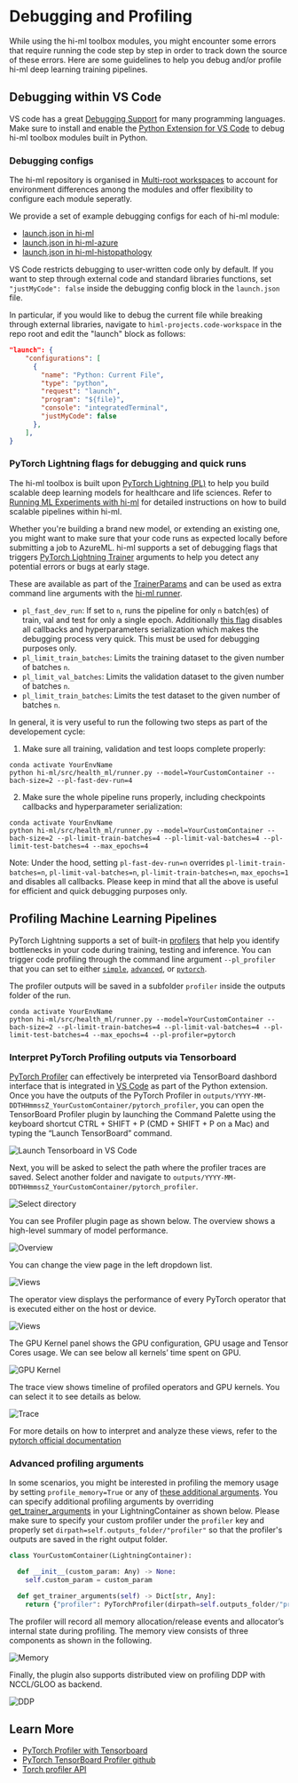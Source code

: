 # Debugging and Profiling

While using the hi-ml toolbox modules, you might encounter some errors that require running the code step by step in
order to track down the source of these errors. Here are some guidelines to help you debug and/or profile hi-ml deep
learning training pipelines.

## Debugging within VS Code

VS code has a great [Debugging Support](https://code.visualstudio.com/docs/editor/debugging) for many programming
languages. Make sure to install and enable the [Python Extension for VS Code](https://marketplace.visualstudio.com/items?itemName=ms-python.python)
to debug hi-ml toolbox modules built in Python.

### Debugging configs

The hi-ml repository is organised in
[Multi-root workspaces](https://code.visualstudio.com/docs/editor/workspaces#_multiroot-workspaces) to account
for environment differences among the modules and offer flexibility to configure each module seperatly.

We provide a set of example debugging configs for each of hi-ml module:

* [launch.json in hi-ml](https://github.com/microsoft/hi-ml/tree/main/hi-ml/.vscode/launch.json)
* [launch.json in hi-ml-azure](https://github.com/microsoft/hi-ml/tree/main/hi-ml-azure/.vscode/launch.json)
* [launch.json in hi-ml-histopathology](https://github.com/microsoft/hi-ml/tree/main/hi-ml-histopathology/.vscode/launch.json)

VS Code restricts debugging to user-written code only by default. If you want to step through external code and
standard libraries functions, set `"justMyCode": false` inside the debugging config block in the `launch.json` file.

In particular, if you would like to debug the current file while breaking through external libraries, navigate to
`himl-projects.code-workspace` in the repo root and edit the "launch" block as follows:

```json
"launch": {
    "configurations": [
      {
        "name": "Python: Current File",
        "type": "python",
        "request": "launch",
        "program": "${file}",
        "console": "integratedTerminal",
        "justMyCode": false
      },
    ],
}
```

### PyTorch Lightning flags for debugging and quick runs

The hi-ml toolbox is built upon [PyTorch Lightning (PL)](https://www.pytorchlightning.ai/) to help you build scalable
deep learning models for healthcare and life sciences. Refer to [Running ML Experiments with hi-ml](runner.md) for
detailed instructions on how to build scalable pipelines within hi-ml.

Whether you're building a brand new model, or extending an existing one, you might want to make sure that your
code runs as expected locally before submitting a job to AzureML. hi-ml supports a set of debugging flags that triggers
[PyTorch Lightning Trainer](https://pytorch-lightning.readthedocs.io/en/stable/common/trainer.html#trainer) arguments to
help you detect any potential errors or bugs at early stage.

These are available as part of the
[TrainerParams](https://github.com/microsoft/hi-ml/blob/96b8ba60ebf84416f5c9b13e2df15ee07a13e6bb/hi-ml/src/health_ml/deep_learning_config.py#L357)
and can be used as extra command line arguments with the [hi-ml
runner](https://github.com/microsoft/hi-ml/blob/746c8b58c1af71f71eeaaac2a8584be1d9a5386f/hi-ml/src/health_ml/runner.py#L107).

* `pl_fast_dev_run`: If set to `n`, runs the pipeline for only `n` batch(es) of train, val and test for only a single
  epoch. Additionally [this flag](https://pytorch-lightning.readthedocs.io/en/stable/common/debugging.html#fast-dev-run)
  disables all callbacks and hyperparameters serialization which makes the debugging process very quick. This must be
  used for debugging purposes only.
* `pl_limit_train_batches`: Limits the training dataset to the given number of batches `n`.
* `pl_limit_val_batches`: Limits the validation dataset to the given number of batches `n`.
* `pl_limit_train_batches`: Limits the test dataset to the given number of batches `n`.

In general, it is very useful to run the following two steps as part of the developement cycle:

1. Make sure all training, validation and test loops complete properly:

```shell
conda activate YourEnvName
python hi-ml/src/health_ml/runner.py --model=YourCustomContainer --bach-size=2 --pl-fast-dev-run=4
```

2. Make sure the whole pipeline runs properly, including checkpoints callbacks and hyperparameter serialization:

```shell
conda activate YourEnvName
python hi-ml/src/health_ml/runner.py --model=YourCustomContainer --bach-size=2 --pl-limit-train-batches=4 --pl-limit-val-batches=4 --pl-limit-test-batches=4 --max_epochs=4
```

Note: Under the hood, setting `pl-fast-dev-run=n` overrides
`pl-limit-train-batches=n`, `pl-limit-val-batches=n`, `pl-limit-train-batches=n`, `max_epochs=1` and disables all
callbacks. Please keep in mind that all the above is useful for efficient and quick debugging purposes only.

## Profiling Machine Learning Pipelines

PyTorch Lightning supports a set of built-in
[profilers](https://pytorch-lightning.readthedocs.io/en/stable/advanced/profiler.html) that help you identify
bottlenecks in your code during training, testing and inference. You can trigger code profiling through the command line
argument `--pl_profiler` that you can set to either
[`simple`](https://pytorch-lightning.readthedocs.io/en/stable/advanced/profiler.html#simple-profiler),
[`advanced`](https://pytorch-lightning.readthedocs.io/en/stable/advanced/profiler.html#simple-profiler), or
[`pytorch`](https://pytorch-lightning.readthedocs.io/en/stable/advanced/profiler.html#pytorch-profiler).

The profiler outputs will be saved in a subfolder `profiler` inside the outputs folder of the run.

```shell
conda activate YourEnvName
python hi-ml/src/health_ml/runner.py --model=YourCustomContainer --bach-size=2 --pl-limit-train-batches=4 --pl-limit-val-batches=4 --pl-limit-test-batches=4 --max_epochs=4 --pl-profiler=pytorch
```

### Interpret PyTorch Profiling outputs via Tensorboard

[PyTorch Profiler](https://pytorch.org/tutorials/recipes/recipes/profiler_recipe.html) can effectively be interpreted via
TensorBoard dashbord interface that is integrated in [VS
Code](https://code.visualstudio.com/docs/datascience/pytorch-support#_tensorboard-integration) as part of the Python
extension. Once you have the outputs of the PyTorch Profiler in `outputs/YYYY-MM-DDTHHmmssZ_YourCustomContainer/pytorch_profiler`, you can
open the TensorBoard Profiler plugin by launching the Command Palette using the keyboard shortcut CTRL + SHIFT + P (CMD
\+ SHIFT + P on a Mac) and typing the “Launch TensorBoard” command.

![Launch Tensorboard in VS Code](./images/tensorboard/palette.png)

Next, you will be asked to select the path where the profiler traces are saved. Select another folder and navigate to `outputs/YYYY-MM-DDTHHmmssZ_YourCustomContainer/pytorch_profiler`.

![Select directory](./images/tensorboard/select_dir.png)

You can see Profiler plugin page as shown below. The overview shows a high-level summary of model performance.

![Overview](./images/tensorboard/overview.png)

You can change the view page in the left dropdown list.

![Views](./images/tensorboard/change_views.png)

The operator view displays the performance of every PyTorch operator that is executed either on the host or device.

![Views](./images/tensorboard/operator.png)

The GPU Kernel panel shows the GPU configuration, GPU usage and Tensor Cores usage. We can see below all kernels’ time spent on GPU.

![GPU Kernel](./images/tensorboard/gpu_kernel.png)

The trace view shows timeline of profiled operators and GPU kernels. You can select it to see details as below.

![Trace](./images/tensorboard/trace.png)

For more details on how to interpret and analyze these views, refer to the [pytorch official
documentation](https://pytorch.org/tutorials/intermediate/tensorboard_profiler_tutorial.html#use-tensorboard-to-view-results-and-analyze-model-performance)

### Advanced profiling arguments

In some scenarios, you might be interested in profiling the memory usage by setting
`profile_memory=True` or any of [these additional arguments](https://pytorch.org/tutorials/intermediate/tensorboard_profiler_tutorial.html).
You can specify additional profiling arguments by overriding
[get_trainer_arguments](https://github.com/microsoft/hi-ml/blob/e31236d709384a294bb71b096dcd9369afce4dba/hi-ml/src/health_ml/lightning_container.py#L70)
in your LightningContainer as shown below. Please make sure to specify your custom profiler under the
`profiler` key and properly set `dirpath=self.outputs_folder/"profiler"` so that the profiler's outputs are saved in the
right output folder.

```python
class YourCustomContainer(LightningContainer):

  def __init__(custom_param: Any) -> None:
    self.custom_param = custom_param

  def get_trainer_arguments(self) -> Dict[str, Any]:
    return {"profiler": PyTorchProfiler(dirpath=self.outputs_folder/"profiler", with_memory=True, with_stack=True)}
```

The profiler will record all memory allocation/release events and allocator’s internal state during profiling. The
memory view consists of three components as shown in the following.

![Memory](./images/tensorboard/memory.png)

Finally, the plugin also supports distributed view on profiling DDP with NCCL/GLOO as backend.

![DDP](./images/tensorboard/distributed.png)

## Learn More

* [PyTorch Profiler with Tensorboard](https://pytorch.org/tutorials/intermediate/tensorboard_profiler_tutorial.html)
* [PyTorch TensorBoard Profiler github](https://github.com/pytorch/kineto/tree/main/tb_plugin)
* [Torch profiler API](https://pytorch.org/docs/master/profiler.html)
